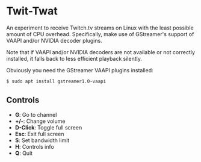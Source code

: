 Twit-Twat
=========

An experiment to receive Twitch.tv streams on Linux with the least possible amount of CPU overhead. Specifically, make use of GStreamer's support of VAAPI and/or NVIDIA decoder plugins.

Note that if VAAPI and/or NVIDIA decoders are not available or not correctly installed, it falls back to less efficient playback silently.

Obviously you need the GStreamer VAAPI plugins installed:

```bash
$ sudo apt install gstreamer1.0-vaapi
```

Controls
--------

- **G**: Go to channel
- **+/-**: Change volume
- **D-Click**: Toggle full screen
- **Esc**: Exit full screen
- **S**: Set bandwidth limit
- **H**: Controls info
- **Q**: Quit
